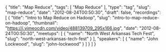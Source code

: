 {
  "title": "Map Reduce",
  "tags": [
    "Map Reduce"
  ],
  "type": "tag",
  "slug": "map-reduce",
  "date": "2012-08-24T00:50:30",
  "draft": false,
  "recordings": [
    {
      "title": "Intro to Map Reduce on Hadoop",
      "slug": "intro-to-map-reduce-on-hadoop",
      "thumbnail": "https://i.vimeocdn.com/video/488139709_295x166.jpg",
      "date": "2012-08-24T00:50:30",
      "meetups": [
        {
          "name": "North West Arkansas Tech Fest",
          "slug": "north-west-arkansas-tech-fest"
        }
      ],
      "speakers": [
        {
          "name": "John Lockwood",
          "slug": "john-lockwood"
        }
      ]
    }
  ]
}